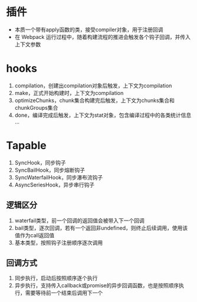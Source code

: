 # 插件
- 本质一个带有apply函数的类，接受compiler对象，用于注册回调
- 在 Webpack 运行过程中，随着构建流程的推进会触发各个钩子回调，并传入上下文参数

# hooks
1. compilation，创建出compilation对象后触发，上下文为compilation
2. make，正式开始构建时，上下文为compilation
3. optimizeChunks，chunk集合构建完后触发，上下文为chunks集合和chunkGroups集合
4. done，编译完成后触发，上下文为stat对象，包含编译过程中的各类统计信息
...

# Tapable
1. SyncHook，同步钩子
2. SyncBailHook，同步熔断钩子
3. SyncWaterfailHook，同步瀑布流钩子
4. AsyncSeriesHook，异步串行钩子

## 逻辑区分
1. waterfail类型，前一个回调的返回值会被带入下一个回调
2. bail类型，逐次回调，若有一个返回非undefined，则终止后续调用，使用该值作为call返回值
3. 基本类型，按照钩子注册顺序逐次调用

## 回调方式
1. 同步执行，启动后按照顺序逐个执行
2. 异步执行，支持传入callback或promise的异步回调函数，也是按照顺序执行，需要等待前一个结束后调用下一个